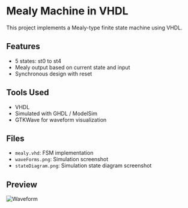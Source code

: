 # Mealy Machine in VHDL

This project implements a Mealy-type finite state machine using VHDL.

## Features
- 5 states: st0 to st4
- Mealy output based on current state and input
- Synchronous design with reset

## Tools Used
- VHDL
- Simulated with GHDL / ModelSim
- GTKWave for waveform visualization

## Files
- `mealy.vhd`: FSM implementation
- `waveForms.png`: Simulation screenshot
- `stateDiagram.png`: Simulation state diagram screenshot

## Preview
![Waveform](img/waveForms.png)

